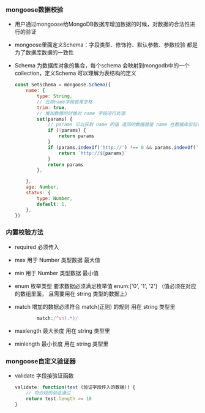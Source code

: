 ### mongoose数据校验

- 用户通过mongoose给MongoDB数据库增加数据的时候，对数据的合法性进行的验证

- mongoose里面定义Schema：字段类型、修饰符、默认参数、参数校验 都是为了数据库数据的一致性

- Schema 为数据库对象的集合，每个schema 会映射到mongodb中的一个collection，定义Schema 可以理解为表结构的定义

  ```js
  const SetSchema = mongoose.Schema({
      name: {
          type: String,
          // 去除name字段首尾空格
          trim: true,
          // 增加数据的时候对 name 字段进行处理
          set(params) {
              // params 可以获取 name 的值 返回的数据就是 name 在数据库实际保存的值
              if (!params) {
                  return params
              }
              if (params.indexOf('http://') !== 0 && params.indexOf('https://') !== 0) {
                  return `http://${params}`
              }
              return params
          },
  
      },
      age: Number,
      status: {
          type: Number,
          default: 1,
      },
  })
  ```

### 内置校验方法

- required  必须传入

- max  用于 Number 类型数据  最大值

- min  用于 Number 类型数据  最小值

- enum  枚举类型  要求数据必须满足枚举值  enum:['0', '1', '2']  （值必须在对应的数组里面， 且需要用在 string 类型的数据上）

- match  增加的数据必须符合 match(正则) 的规则 用在 string 类型里

  ```js
          match:/^sn(.*)/
  ```

  

- maxlength  最大长度      用在 string 类型里

- minlength   最小长度      用在 string 类型里

### mongoose自定义验证器

- validate 字段接验证函数 

  ```js
  validate: function(test (验证字段传入的数据)) {
      // 符合规则验证通过
      return test.length >= 10
  }
  ```

  


